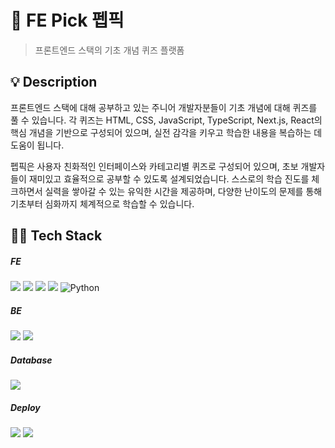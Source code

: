 # 📍 FE Pick 펩픽 

> 프론트엔드 스택의 기초 개념 퀴즈 플랫폼


## 💡 Description

프론트엔드 스택에 대해 공부하고 있는 주니어 개발자분들이 기초 개념에 대해 퀴즈를 풀 수 있습니다. 각 퀴즈는 HTML, CSS, JavaScript, TypeScript, Next.js, React의 핵심 개념을 기반으로 구성되어 있으며, 실전 감각을 키우고 학습한 내용을 복습하는 데 도움이 됩니다.

펩픽은 사용자 친화적인 인터페이스와 카테고리별 퀴즈로 구성되어 있으며, 초보 개발자들이 재미있고 효율적으로 공부할 수 있도록 설계되었습니다. 스스로의 학습 진도를 체크하면서 실력을 쌓아갈 수 있는 유익한 시간을 제공하며, 다양한 난이도의 문제를 통해 기초부터 심화까지 체계적으로 학습할 수 있습니다.



## 🧑‍💻 Tech Stack

##### FE
<img src="https://img.shields.io/badge/TypeScript-3178C6?style=for-the-badge&logo=typescript&logoColor=white"> <img src="https://img.shields.io/badge/React-61DAFB?style=for-the-badge&logo=react&logoColor=white"> <img src="https://img.shields.io/badge/-Tanstack%20Query-FF4154?style=for-the-badge&logo=react%20query&logoColor=white" /> <img src="https://img.shields.io/badge/Zustand-%23764ABC.svg?&style=for-the-badge&logo=zustand&logoColor=white" /> <img alt="Python" src ="https://img.shields.io/badge/Emotion-DB7093?style=for-the-badge&logo=styled-components&logoColor=white"/>

##### BE
<img src="https://img.shields.io/badge/Node.js-339933?style=for-the-badge&logo=Node.js&logoColor=white"> <img src="https://img.shields.io/badge/express-000000?style=for-the-badge&logo=express&logoColor=white">

##### Database
<img src="https://img.shields.io/badge/MongoDB-47A248?style=for-the-badge&logo=MongoDB&logoColor=white">

##### Deploy
<img src="https://img.shields.io/badge/aws_EC2-FF9900?style=for-the-badge&logo=amazonec2&logoColor=white"> <img src="https://img.shields.io/badge/aws_route53-8C4FFF?style=for-the-badge&logo=amazonroute53&logoColor=white"> 
